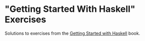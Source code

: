 # "Getting Started With Haskell" Exercises
Solutions to exercises from the [Getting Started with Haskell](https://www.manning.com/books/get-programming-with-haskell) book.
